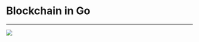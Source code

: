 # Blockchain in Go 
---
![](https://external-content.duckduckgo.com/iu/?u=https%3A%2F%2Fmiro.medium.com%2Fmax%2F1200%2F1*rVSxekKYPtyYtx5A9luNBw.png&f=1&nofb=1)
